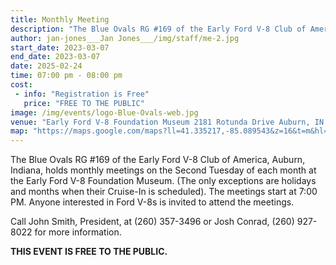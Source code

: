 ```yaml
---
title: Monthly Meeting
description: "The Blue Ovals RG #169 of the Early Ford V-8 Club of America, Auburn, Indiana, holds monthly meetings on the Second Tuesday of each month at the Early Ford V-8 Foundation Museum."
author: jan-jones___Jan Jones___/img/staff/me-2.jpg
start_date: 2023-03-07
end_date: 2023-03-07
date: 2025-02-24
time: 07:00 pm - 08:00 pm
cost: 
 - info: "Registration is Free"
   price: "FREE TO THE PUBLIC"
image: /img/events/logo-Blue-Ovals-web.jpg
venue: "Early Ford V-8 Foundation Museum 2181 Rotunda Drive Auburn, IN 46706"
map: "https://maps.google.com/maps?ll=41.335217,-85.089543&z=16&t=m&hl=en&gl=US&mapclient=embed&cid=15278397035761174731"
---
```

The Blue Ovals RG #169 of the Early Ford V-8 Club of America, Auburn, Indiana, holds monthly meetings on the Second Tuesday of each month at the Early Ford V-8 Foundation Museum. (The only exceptions are holidays and months when their Cruise-In is scheduled). The meetings start at 7:00 PM. Anyone interested in Ford V-8s is invited to attend the meetings.

Call John Smith, President, at (260) 357-3496 or Josh Conrad, (260) 927-8022 for more information.

**THIS EVENT IS FREE TO THE PUBLIC.**
